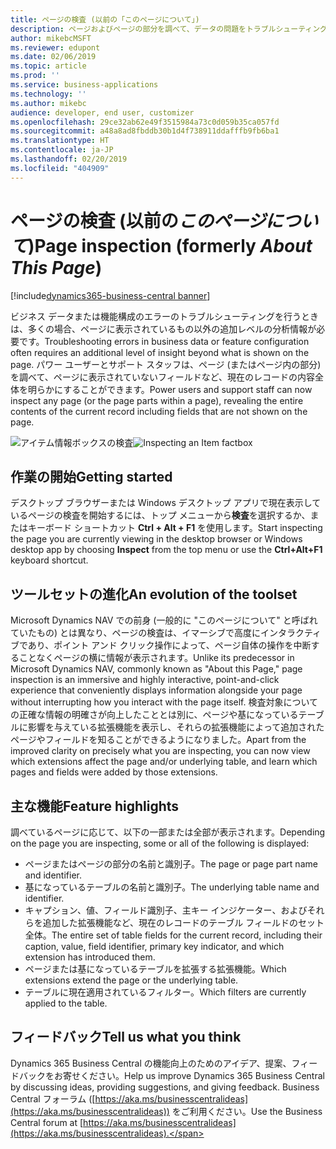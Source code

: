```yaml
---
title: ページの検査 (以前の「このページについて」)
description: ページおよびページの部分を調べて、データの問題をトラブルシューティングしたり、基になっているデータ モデルを理解したりします。 ページ インスペクターは、現在のレコード、フィルター、およびページに影響を与えている拡張機能についての情報を明らかにします。 以前は「このページについて」、それより前は「ズーム」と呼ばれていました。
author: mikebcMSFT
ms.reviewer: edupont
ms.date: 02/06/2019
ms.topic: article
ms.prod: ''
ms.service: business-applications
ms.technology: ''
ms.author: mikebc
audience: developer, end user, customizer
ms.openlocfilehash: 29ce32ab62e49f3515984a73c0d059b35ca057fd
ms.sourcegitcommit: a48a8ad8fbddb30b1d4f738911ddafffb9fb6ba1
ms.translationtype: HT
ms.contentlocale: ja-JP
ms.lasthandoff: 02/20/2019
ms.locfileid: "404909"
---
```

# <a name="page-inspection-formerly-about-this-page"></a><span data-ttu-id="04db8-105">ページの検査 (以前の*このページについて*)</span><span class="sxs-lookup"><span data-stu-id="04db8-105">Page inspection (formerly *About This Page*)</span></span>
[!include[dynamics365-business-central banner](../includes/dynamics365-business-central.md)]

<span data-ttu-id="04db8-106">ビジネス データまたは機能構成のエラーのトラブルシューティングを行うときは、多くの場合、ページに表示されているもの以外の追加レベルの分析情報が必要です。</span><span class="sxs-lookup"><span data-stu-id="04db8-106">Troubleshooting errors in business data or feature configuration often requires an additional level of insight beyond what is shown on the page.</span></span> <span data-ttu-id="04db8-107">パワー ユーザーとサポート スタッフは、ページ (またはページ内の部分) を調べて、ページに表示されていないフィールドなど、現在のレコードの内容全体を明らかにすることができます。</span><span class="sxs-lookup"><span data-stu-id="04db8-107">Power users and support staff can now inspect any page (or the page parts within a page), revealing the entire contents of the current record including fields that are not shown on the page.</span></span>

<span data-ttu-id="04db8-108">![アイテム情報ボックスの検査](media/page-inspector.png "情報ボックスの 1 つが検査されているアイテム カードの横にあるページの検査ウィンドウ")</span><span class="sxs-lookup"><span data-stu-id="04db8-108">![Inspecting an Item factbox](media/page-inspector.png "The page inspection pane alongside an Item card where one of the factboxes is being inspected")</span></span>

## <a name="getting-started"></a><span data-ttu-id="04db8-109">作業の開始</span><span class="sxs-lookup"><span data-stu-id="04db8-109">Getting started</span></span>
<span data-ttu-id="04db8-110">デスクトップ ブラウザーまたは Windows デスクトップ アプリで現在表示しているページの検査を開始するには、トップ メニューから**検査**を選択するか、またはキーボード ショートカット **Ctrl + Alt + F1** を使用します。</span><span class="sxs-lookup"><span data-stu-id="04db8-110">Start inspecting the page you are currently viewing in the desktop browser or Windows desktop app by choosing  **Inspect** from the top menu or use the **Ctrl+Alt+F1** keyboard shortcut.</span></span>

## <a name="an-evolution-of-the-toolset"></a><span data-ttu-id="04db8-111">ツールセットの進化</span><span class="sxs-lookup"><span data-stu-id="04db8-111">An evolution of the toolset</span></span>
<span data-ttu-id="04db8-112">Microsoft Dynamics NAV での前身 (一般的に "このページについて" と呼ばれていたもの) とは異なり、ページの検査は、イマーシブで高度にインタラクティブであり、ポイント アンド クリック操作によって、ページ自体の操作を中断することなくページの横に情報が表示されます。</span><span class="sxs-lookup"><span data-stu-id="04db8-112">Unlike its predecessor in Microsoft Dynamics NAV, commonly known as "About this Page," page inspection is an immersive and highly interactive, point-and-click experience that conveniently displays information alongside your page without interrupting how you interact with the page itself.</span></span> <span data-ttu-id="04db8-113">検査対象についての正確な情報の明確さが向上したこととは別に、ページや基になっているテーブルに影響を与えている拡張機能を表示し、それらの拡張機能によって追加されたページやフィールドを知ることができるようになりました。</span><span class="sxs-lookup"><span data-stu-id="04db8-113">Apart from the improved clarity on precisely what you are inspecting, you can now view which extensions affect the page and/or underlying table, and learn which pages and fields were added by those extensions.</span></span>

## <a name="feature-highlights"></a><span data-ttu-id="04db8-114">主な機能</span><span class="sxs-lookup"><span data-stu-id="04db8-114">Feature highlights</span></span>
<span data-ttu-id="04db8-115">調べているページに応じて、以下の一部または全部が表示されます。</span><span class="sxs-lookup"><span data-stu-id="04db8-115">Depending on the page you are inspecting, some or all of the following is displayed:</span></span>

- <span data-ttu-id="04db8-116">ページまたはページの部分の名前と識別子。</span><span class="sxs-lookup"><span data-stu-id="04db8-116">The page or page part name and identifier.</span></span>
- <span data-ttu-id="04db8-117">基になっているテーブルの名前と識別子。</span><span class="sxs-lookup"><span data-stu-id="04db8-117">The underlying table name and identifier.</span></span>
- <span data-ttu-id="04db8-118">キャプション、値、フィールド識別子、主キー インジケーター、およびそれらを追加した拡張機能など、現在のレコードのテーブル フィールドのセット全体。</span><span class="sxs-lookup"><span data-stu-id="04db8-118">The entire set of table fields for the current record, including their caption, value, field identifier, primary key indicator, and which extension has introduced them.</span></span>
- <span data-ttu-id="04db8-119">ページまたは基になっているテーブルを拡張する拡張機能。</span><span class="sxs-lookup"><span data-stu-id="04db8-119">Which extensions extend the page or the underlying table.</span></span>
- <span data-ttu-id="04db8-120">テーブルに現在適用されているフィルター。</span><span class="sxs-lookup"><span data-stu-id="04db8-120">Which filters are currently applied to the table.</span></span>


<!--
 
## Try it now
Inspect the full record data for one of the products or services that you offer, by signing in to your online environment at https://businesscentral.dynamics.com/?page=30

## Resources
Inspecting pages
FAQ about inspecting pages
Keyboard Shortcuts

-->

## <a name="tell-us-what-you-think"></a><span data-ttu-id="04db8-121">フィードバック</span><span class="sxs-lookup"><span data-stu-id="04db8-121">Tell us what you think</span></span>
<span data-ttu-id="04db8-122">Dynamics 365 Business Central の機能向上のためのアイデア、提案、フィードバックをお寄せください。</span><span class="sxs-lookup"><span data-stu-id="04db8-122">Help us improve Dynamics 365 Business Central by discussing ideas, providing suggestions, and giving feedback.</span></span> <span data-ttu-id="04db8-123">Business Central フォーラム ([https://aka.ms/businesscentralideas](https://aka.ms/businesscentralideas)) をご利用ください。</span><span class="sxs-lookup"><span data-stu-id="04db8-123">Use the Business Central forum at [https://aka.ms/businesscentralideas](https://aka.ms/businesscentralideas).</span></span>
